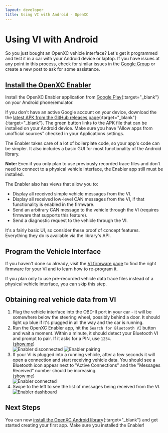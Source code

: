 ```yaml
---
layout: developer
title: Using VI with Android - OpenXC
---
```


<div class="page-header">
    <h1>Using VI  with Android</h1>
</div>

So you just bought an OpenXC vehicle interface? Let's get it programmed and
test it in a car with your Android device or laptop.
If you have issues at any point in this process, check for similar issues in the
[Google Group](http://groups.google.com/group/openxc) or create a new
post to ask for some assistance.

<h2 class="anchored" id="enabler">
<a href="#enabler">Install the OpenXC Enabler</a>
</h2>

Install the OpenXC Enabler application from [Google
Play](https://play.google.com/store/apps/details?id=com.openxcplatform.enabler){:target="_blank"} on your Android phone/emulator.

If you don't have an active Google account on your device, download the the
[latest APK from the GitHub releases
page](https://github.com/openxc/openxc-android/releases){:target="_blank"}{:target="_blank"}. The green button links
to the APK file that can be installed on your Android device. Make sure you have
"Allow apps from unofficial sources" checked in your Applications settings.

The Enabler takes care of a lot of boilerplate code, so your app's code can be
simpler. It also includes a basic GUI for most functionality of the Android
library.

<div class="alert alert-danger">
<strong>Note:</strong> Even if you only plan to use previously recorded trace
files and don't need to connect to a physical vehicle interface, the Enabler app
still must be installed.
</div>

The Enabler also has views that allow you to:

* Display all received simple vehicle messages from the VI.
* Display all received low-level CAN messages from the VI, if that
    functionality is enabled in the firmware.
* Send an arbitrary CAN message to the vehicle through the VI (requires firmware
    that supports this feature).
* Send a diagnostic request to the vehicle through the VI.

It's a fairly basic UI, so consider these proof of concept features. Everything
they do is available via the library's API.

## Program the Vehicle Interface

If you haven't done so already, visit the [VI firmware page](/vehicle-interface/firmware.html) to find the
right firmware for your VI and to learn how to re-program it.

If you plan only to use pre-recorded vehicle data trace files instead of a
physical vehicle interface, you can skip this step.

## Obtaining real vehicle data from VI

<ol>
<li>Plug the vehicle interface into the OBD-II port in your car - it will be
somewhere below the steering wheel, possibly behind a door. It should light up
blue if it's plugged in all the way and the car is running.</li>

<li>Run the OpenXC Enabler app, hit the <code>Search for Bluetooth VI</code>
button and wait a moment. Within a minute, it should detect your Bluetooth VI
and prompt to pair. If it asks for a PIN, use <code>1234</code>.
<br/>
(<a class="extra-screenshots-controls" href="#extra-inactive-enabler-screenshots">show me</a>)

<div class="extra-screenshots" id="extra-inactive-enabler-screenshots">
<img title="OpenXC Enabler App" alt="Enabler disconnected" src="/images/test-screenshots/enabler-disconnected.png"/>
<img title="OpenXC Enabler App" alt="Enabler pairing" src="/images/test-screenshots/enabler-pairing.png"/>
</div>

</li>

<li>If your VI is plugged into a running vehicle, after a few seconds it will
open a connection and start receiving vehicle data. You should see a Bluetooth
icon appear next to "Active Connections" and the "Messages Received" number
should be increasing.
<br/>
(<a class="extra-screenshots-controls" href="#extra-active-enabler-screenshots">show me</a>)

<div class="extra-screenshots" id="extra-active-enabler-screenshots">
<img title="OpenXC Enabler App" alt="Enabler connected" src="/images/test-screenshots/enabler-connected.png"/>
</div>
</li>

<li>Swipe to the left to see the list of messages being received from the VI.
<br/>
<img title="OpenXC Enabler App" alt="Enabler dashboard" src="/images/test-screenshots/dashboard.png"/>
</li>
</ol>

<div class="page-header">
<h2>Next Steps</h2>
</div>

You can now [install the OpenXC Android
library](/android/library-installation.html){:target="_blank"} and get started creating
your first app. Make sure you installed the Enabler!

[enabler-source]: https://github.com/openxc/openxc-android/tree/master/enabler
